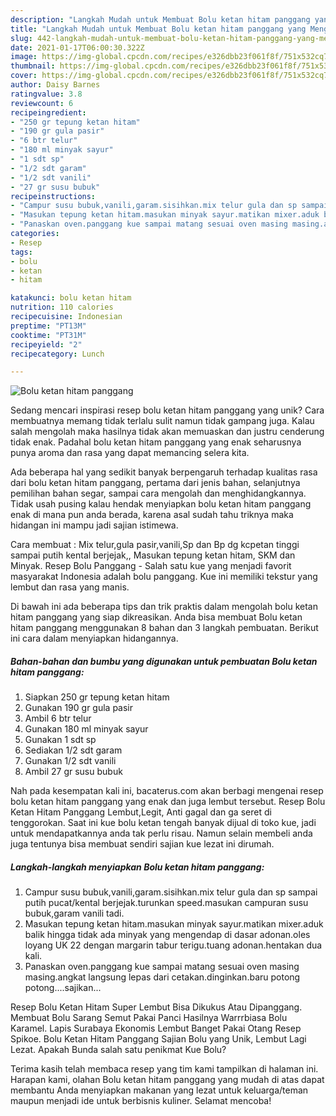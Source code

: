 ```yaml
---
description: "Langkah Mudah untuk Membuat Bolu ketan hitam panggang yang Menggugah Selera"
title: "Langkah Mudah untuk Membuat Bolu ketan hitam panggang yang Menggugah Selera"
slug: 442-langkah-mudah-untuk-membuat-bolu-ketan-hitam-panggang-yang-menggugah-selera
date: 2021-01-17T06:00:30.322Z
image: https://img-global.cpcdn.com/recipes/e326dbb23f061f8f/751x532cq70/bolu-ketan-hitam-panggang-foto-resep-utama.jpg
thumbnail: https://img-global.cpcdn.com/recipes/e326dbb23f061f8f/751x532cq70/bolu-ketan-hitam-panggang-foto-resep-utama.jpg
cover: https://img-global.cpcdn.com/recipes/e326dbb23f061f8f/751x532cq70/bolu-ketan-hitam-panggang-foto-resep-utama.jpg
author: Daisy Barnes
ratingvalue: 3.8
reviewcount: 6
recipeingredient:
- "250 gr tepung ketan hitam"
- "190 gr gula pasir"
- "6 btr telur"
- "180 ml minyak sayur"
- "1 sdt sp"
- "1/2 sdt garam"
- "1/2 sdt vanili"
- "27 gr susu bubuk"
recipeinstructions:
- "Campur susu bubuk,vanili,garam.sisihkan.mix telur gula dan sp sampai putih pucat/kental berjejak.turunkan speed.masukan campuran susu bubuk,garam vanili tadi."
- "Masukan tepung ketan hitam.masukan minyak sayur.matikan mixer.aduk balik hingga tidak ada minyak yang mengendap di dasar adonan.oles loyang UK 22 dengan margarin tabur terigu.tuang adonan.hentakan dua kali."
- "Panaskan oven.panggang kue sampai matang sesuai oven masing masing.angkat langsung lepas dari cetakan.dinginkan.baru potong potong....sajikan..."
categories:
- Resep
tags:
- bolu
- ketan
- hitam

katakunci: bolu ketan hitam 
nutrition: 110 calories
recipecuisine: Indonesian
preptime: "PT13M"
cooktime: "PT31M"
recipeyield: "2"
recipecategory: Lunch

---
```



![Bolu ketan hitam panggang](https://img-global.cpcdn.com/recipes/e326dbb23f061f8f/751x532cq70/bolu-ketan-hitam-panggang-foto-resep-utama.jpg)

Sedang mencari inspirasi resep bolu ketan hitam panggang yang unik? Cara membuatnya memang tidak terlalu sulit namun tidak gampang juga. Kalau salah mengolah maka hasilnya tidak akan memuaskan dan justru cenderung tidak enak. Padahal bolu ketan hitam panggang yang enak seharusnya punya aroma dan rasa yang dapat memancing selera kita.

Ada beberapa hal yang sedikit banyak berpengaruh terhadap kualitas rasa dari bolu ketan hitam panggang, pertama dari jenis bahan, selanjutnya pemilihan bahan segar, sampai cara mengolah dan menghidangkannya. Tidak usah pusing kalau hendak menyiapkan bolu ketan hitam panggang enak di mana pun anda berada, karena asal sudah tahu triknya maka hidangan ini mampu jadi sajian istimewa.

Cara membuat : Mix telur,gula pasir,vanili,Sp dan Bp dg kcpetan tinggi sampai putih kental berjejak,, Masukan tepung ketan hitam, SKM dan Minyak. Resep Bolu Panggang - Salah satu kue yang menjadi favorit masyarakat Indonesia adalah bolu panggang. Kue ini memiliki tekstur yang lembut dan rasa yang manis.


Di bawah ini ada beberapa tips dan trik praktis dalam mengolah bolu ketan hitam panggang yang siap dikreasikan. Anda bisa membuat Bolu ketan hitam panggang menggunakan 8 bahan dan 3 langkah pembuatan. Berikut ini cara dalam menyiapkan hidangannya.

<!--inarticleads1-->

##### Bahan-bahan dan bumbu yang digunakan untuk pembuatan Bolu ketan hitam panggang:

1. Siapkan 250 gr tepung ketan hitam
1. Gunakan 190 gr gula pasir
1. Ambil 6 btr telur
1. Gunakan 180 ml minyak sayur
1. Gunakan 1 sdt sp
1. Sediakan 1/2 sdt garam
1. Gunakan 1/2 sdt vanili
1. Ambil 27 gr susu bubuk


Nah pada kesempatan kali ini, bacaterus.com akan berbagi mengenai resep bolu ketan hitam panggang yang enak dan juga lembut tersebut. Resep Bolu Ketan Hitam Panggang Lembut,Legit, Anti gagal dan ga seret di tenggorokan. Saat ini kue bolu ketan tengah banyak dijual di toko kue, jadi untuk mendapatkannya anda tak perlu risau. Namun selain membeli anda juga tentunya bisa membuat sendiri sajian kue lezat ini dirumah. 

<!--inarticleads2-->

##### Langkah-langkah menyiapkan Bolu ketan hitam panggang:

1. Campur susu bubuk,vanili,garam.sisihkan.mix telur gula dan sp sampai putih pucat/kental berjejak.turunkan speed.masukan campuran susu bubuk,garam vanili tadi.
1. Masukan tepung ketan hitam.masukan minyak sayur.matikan mixer.aduk balik hingga tidak ada minyak yang mengendap di dasar adonan.oles loyang UK 22 dengan margarin tabur terigu.tuang adonan.hentakan dua kali.
1. Panaskan oven.panggang kue sampai matang sesuai oven masing masing.angkat langsung lepas dari cetakan.dinginkan.baru potong potong....sajikan...


Resep Bolu Ketan Hitam Super Lembut Bisa Dikukus Atau Dipanggang. Membuat Bolu Sarang Semut Pakai Panci Hasilnya Warrrbiasa Bolu Karamel. Lapis Surabaya Ekonomis Lembut Banget Pakai Otang Resep Spikoe. Bolu Ketan Hitam Panggang Sajian Bolu yang Unik, Lembut Lagi Lezat. Apakah Bunda salah satu penikmat Kue Bolu? 

Terima kasih telah membaca resep yang tim kami tampilkan di halaman ini. Harapan kami, olahan Bolu ketan hitam panggang yang mudah di atas dapat membantu Anda menyiapkan makanan yang lezat untuk keluarga/teman maupun menjadi ide untuk berbisnis kuliner. Selamat mencoba!

